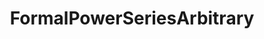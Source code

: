 ---
title: FormalPowerSeriesArbitrary
documentation_of: ../../src/fps/formal_power_series_arbitrary.hpp
---